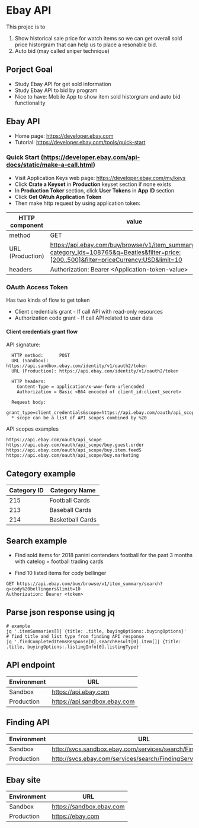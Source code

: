 # Ebay API

This projec is to 
1. Show historical sale price for watch items so we can get overall sold price historgram that can help us to place a resonable bid.
2. Auto bid (may called sniper technique)

## Porject Goal
* Study Ebay API for get sold information
* Study Ebay API to bid by program
* Nice to have: Mobile App to show item sold historgram and auto bid functionality

## Ebay API
* Home page: https://developer.ebay.com
* Tutorial: https://developer.ebay.com/tools/quick-start

### Quick Start (https://developer.ebay.com/api-docs/static/make-a-call.html)
* Visit Application Keys web page: https://developer.ebay.com/my/keys
* Click **Crate a Keyset** in **Production** keyset section if none exists
* In **Production Toker** section, click **User Tokens** in **App ID** section
* Click **Get OAtuh Application Token**
* Then make http request by using application token:

HTTP component|value
--- | ---
method|      GET
URL (Production)| https://api.ebay.com/buy/browse/v1/item_summary/search?category_ids=108765&q=Beatles&filter=price:[200..500]&filter=priceCurrency:USD&limit=10
headers|Authorization: Bearer \<Application-token-value\>

### OAuth Access Token
Has two kinds of flow to get token
* Client credentials grant - If call API with read-only resources
* Authorization code grant - If call API related to user data

#### Client credentials grant flow
API signature:
```
  HTTP method:      POST
  URL (Sandbox):    https://api.sandbox.ebay.com/identity/v1/oauth2/token
  URL (Production): https://api.ebay.com/identity/v1/oauth2/token

  HTTP headers:
    Content-Type = application/x-www-form-urlencoded
    Authorization = Basic <B64 encoded of client_id:client_secret>

  Request body:
    grant_type=client_credentials&scope=https://api.ebay.com/oauth/api_scope%20https://api.ebay.com/oauth/api_scope/buy.guest.order
  * scope can be a list of API scopes combined by %20
```
API scopes examples
```
https://api.ebay.com/oauth/api_scope
https://api.ebay.com/oauth/api_scope/buy.guest.order
https://api.ebay.com/oauth/api_scope/buy.item.feedS
https://api.ebay.com/oauth/api_scope/buy.marketing
```
## Category example
Category ID|      Category Name
--- | ---
215 | Football Cards
213 | Baseball Cards
214 | Basketball Cards

## Search example
* Find sold items for 2018 panini contenders football for the past 3 months with catelog = football trading cards

* Find 10 listed items for cody bellinger
```
GET https://api.ebay.com/buy/browse/v1/item_summary/search?q=cody%20bellingers&limit=10
Authorization: Bearer <token>
```

## Parse json response using jq
```
# example
jq '.itemSummaries[]| {title: .title, buyingOptions:.buyingOptions}'
# find title and list type from finding API response
jq '.findCompletedItemsResponse[0].searchResult[0].item[]| {title: .title, buyingOptions:.listingInfo[0].listingType}'
```

## API endpoint
Environment | URL
--- | ---
Sandbox| https://api.ebay.com
Production | https://api.sandbox.ebay.com

## Finding API
Environment | URL
--- | ---
Sandbox| http://svcs.sandbox.ebay.com/services/search/FindingService/v1 
Production | http://svcs.ebay.com/services/search/FindingService/v1

## Ebay site
Environment | URL
--- | ---
Sandbox| https://sandbox.ebay.com
Production | https://ebay.com


